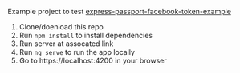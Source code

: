 Example project to test [express-passport-facebook-token-example](https://github.com/philipbrack/express-passport-facebook-token-example)

1. Clone/doenload this repo
2. Run `npm install` to install dependencies
3. Run server at assocated link
4. Run `ng serve` to run the app locally
5. Go to https://localhost:4200 in your browser
